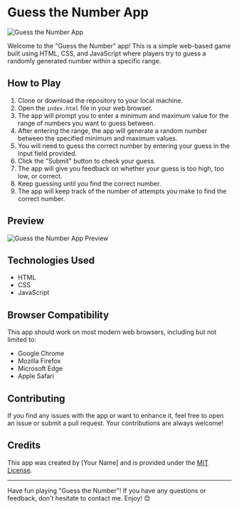 # Guess the Number App

![Guess the Number App](app_screenshot.png)

Welcome to the "Guess the Number" app! This is a simple web-based game built using HTML, CSS, and JavaScript where players try to guess a randomly generated number within a specific range.

## How to Play

1. Clone or download the repository to your local machine.
2. Open the `index.html` file in your web browser.
3. The app will prompt you to enter a minimum and maximum value for the range of numbers you want to guess between.
4. After entering the range, the app will generate a random number between the specified minimum and maximum values.
5. You will need to guess the correct number by entering your guess in the input field provided.
6. Click the "Submit" button to check your guess.
7. The app will give you feedback on whether your guess is too high, too low, or correct.
8. Keep guessing until you find the correct number.
9. The app will keep track of the number of attempts you make to find the correct number.

## Preview

![Guess the Number App Preview](app_preview.gif)

## Technologies Used

- HTML
- CSS
- JavaScript

## Browser Compatibility

This app should work on most modern web browsers, including but not limited to:

- Google Chrome
- Mozilla Firefox
- Microsoft Edge
- Apple Safari

## Contributing

If you find any issues with the app or want to enhance it, feel free to open an issue or submit a pull request. Your contributions are always welcome!

## Credits

This app was created by [Your Name] and is provided under the [MIT License](LICENSE).

---

Have fun playing "Guess the Number"! If you have any questions or feedback, don't hesitate to contact me. Enjoy! 😊
